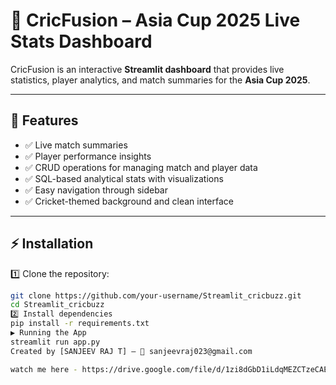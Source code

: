 # 🏏 CricFusion – Asia Cup 2025 Live Stats Dashboard

CricFusion is an interactive **Streamlit dashboard** that provides live statistics, player analytics, and match summaries for the **Asia Cup 2025**.

---

## 🚀 Features
- ✅ Live match summaries  
- ✅ Player performance insights  
- ✅ CRUD operations for managing match and player data  
- ✅ SQL-based analytical stats with visualizations  
- ✅ Easy navigation through sidebar  
- ✅ Cricket-themed background and clean interface  

---

## ⚡ Installation

1️⃣ Clone the repository:
```bash
git clone https://github.com/your-username/Streamlit_cricbuzz.git
cd Streamlit_cricbuzz
2️⃣ Install dependencies 
pip install -r requirements.txt
▶️ Running the App
streamlit run app.py
Created by [SANJEEV RAJ T] – 📧 sanjeevraj023@gmail.com

watch me here - https://drive.google.com/file/d/1zi8dGbD1iLdqMEZCTzeCAEjahmPkvlHg/view?usp=sharing
